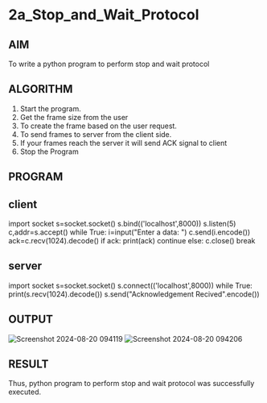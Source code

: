 # 2a_Stop_and_Wait_Protocol
## AIM 
To write a python program to perform stop and wait protocol
## ALGORITHM
1. Start the program.
2. Get the frame size from the user
3. To create the frame based on the user request.
4. To send frames to server from the client side.
5. If your frames reach the server it will send ACK signal to client
6. Stop the Program
## PROGRAM
## client
import socket
s=socket.socket()
s.bind(('localhost',8000))
s.listen(5)
c,addr=s.accept()
while True:
    i=input("Enter a data: ")
    c.send(i.encode())
    ack=c.recv(1024).decode()
    if ack:
        print(ack)
        continue
    else:
        c.close()
        break
## server
import socket
s=socket.socket()
s.connect(('localhost',8000))
while True:
    print(s.recv(1024).decode())
    s.send("Acknowledgement Recived".encode())
## OUTPUT
![Screenshot 2024-08-20 094119](https://github.com/user-attachments/assets/857c12cf-c63a-4af5-a11c-26f65d0feb6b)
![Screenshot 2024-08-20 094206](https://github.com/user-attachments/assets/3206401b-0000-4408-b1f8-5cca4754066c)

## RESULT
Thus, python program to perform stop and wait protocol was successfully executed.
